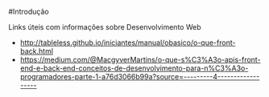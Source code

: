 #Introdução

Links úteis com informações sobre Desenvolvimento Web

* http://tableless.github.io/iniciantes/manual/obasico/o-que-front-back.html
* https://medium.com/@MacgyverMartins/o-que-s%C3%A3o-apis-front-end-e-back-end-conceitos-de-desenvolvimento-para-n%C3%A3o-programadores-parte-1-a76d3066b99a?source=---------4------------------
